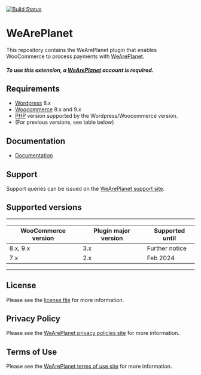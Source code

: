[![Build Status](https://travis-ci.org/weareplanet/woocommerce.svg?branch=master)](https://travis-ci.org/weareplanet/woocommerce)



# WeArePlanet
This repository contains the WeArePlanet plugin that enables WooCommerce to process payments with [WeArePlanet](https://www.weareplanet.com/).

##### To use this extension, a [WeArePlanet](https://www.weareplanet.com/contact/sales)  account is required.

## Requirements

* [Wordpress](https://wordpress.org/) 6.x
* [Woocommerce](https://woocommerce.com/) 8.x and 9.x
* [PHP](http://php.net/) version supported by the Wordpress/Woocommerce version.
* (For previous versions, see table below)

## Documentation

* [Documentation](https://plugin-documentation.weareplanet.com/weareplanet/woocommerce/3.3.3/docs/en/documentation.html)

## Support

Support queries can be issued on the [WeArePlanet support site](https://paymentshub.weareplanet.com/space/select?target=/support).

## Supported versions

____________________________________________________________________________
| WooCommerce version    | Plugin major version   | Supported until        |
|------------------------|------------------------|------------------------|
| 8.x, 9.x               | 3.x                    | Further notice         |
| 7.x                    | 2.x                    | Feb 2024               |
----------------------------------------------------------------------------

## License

Please see the [license file](https://github.com/weareplanet/woocommerce/blob/3.3.3/LICENSE) for more information.

## Privacy Policy

Please see the [WeArePlanet privacy policies site](https://www.weareplanet.com/privacy-policy) for more information.

## Terms of Use

Please see the [WeArePlanet terms of use site](https://www.datatrans.ch/en/terms-conditions) for more information.
